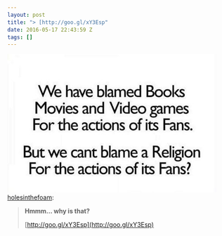 ```yaml
---
layout: post
title: "> [http://goo.gl/xY3Esp"
date: 2016-05-17 22:43:59 Z
tags: []
---
```

![](/media/2016/05/144523843554.jpg)
[holesinthefoam](http://holesinthefoam.tumblr.com/post/143174779230):

> **Hmmm… why is that?**
> 
> [http://goo.gl/xY3Esp](http://goo.gl/xY3Esp)
